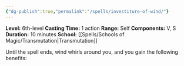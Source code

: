 ```yaml
---
{"dg-publish":true,"permalink":"/spells/investiture-of-wind/"}
---
```


**Level:** 6th-level
**Casting Time:** 1 action
**Range:** Self
**Components:** V, S
**Duration:** 10 minutes
**School:** [[Spells/Schools of Magic/Transmutation\|Transmutation]]

Until the spell ends, wind whirls around you, and you gain the following benefits: